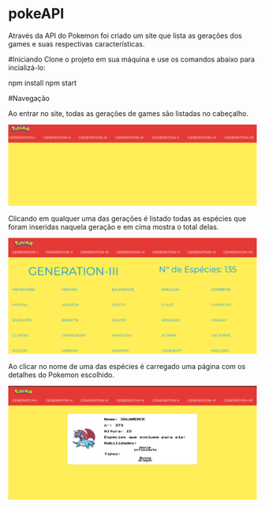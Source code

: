 # pokeAPI
Através da API do Pokemon foi criado um site que lista as gerações dos games e suas respectivas características.

#Iniciando
Clone o projeto em sua máquina e use os comandos abaixo para incializá-lo:

  npm install
  npm start
  
#Navegação

Ao entrar no site, todas as gerações de games são listadas no cabeçalho.

<img src="src/assets/Inicio.PNG">

Clicando em qualquer uma das gerações é listado todas as espécies que foram inseridas naquela geração e em cima mostra o total delas.

<img src="./src/assets/Generation.PNG">

Ao clicar no nome de uma das espécies é carregado uma página com os detalhes do Pokemon escolhido.

<img src="src/assets/Specie.PNG">
